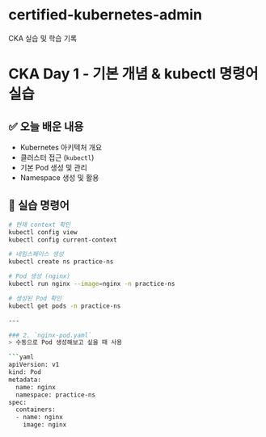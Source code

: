 # certified-kubernetes-admin
CKA 실습 및 학습 기록
# CKA Day 1 - 기본 개념 & kubectl 명령어 실습

## ✅ 오늘 배운 내용
- Kubernetes 아키텍처 개요
- 클러스터 접근 (`kubectl`)
- 기본 Pod 생성 및 관리
- Namespace 생성 및 활용

## 🧪 실습 명령어

```bash
# 현재 context 확인
kubectl config view
kubectl config current-context

# 네임스페이스 생성
kubectl create ns practice-ns

# Pod 생성 (nginx)
kubectl run nginx --image=nginx -n practice-ns

# 생성된 Pod 확인
kubectl get pods -n practice-ns

---

### 2. `nginx-pod.yaml`  
> 수동으로 Pod 생성해보고 싶을 때 사용

```yaml
apiVersion: v1
kind: Pod
metadata:
  name: nginx
  namespace: practice-ns
spec:
  containers:
  - name: nginx
    image: nginx
